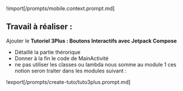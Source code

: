 !import[/prompts/mobile.context.prompt.md] 

## **Travail à réaliser :**  

Ajouter le **Tutoriel 3Plus : Boutons Interactifs avec Jetpack Compose** 


- Détaillé la partie thérorique 
- Donner à la fin le code de MainActivité
- ne pas utiliser les classes ou lambda nous somme au module 1 ces notion seron traiter dans les modules suivant : 



!export[/prompts/create-tuto/tuto3plus.prompt.md]  
